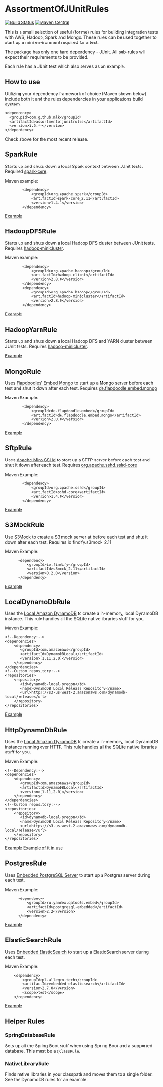 # AssortmentOfJUnitRules

[![Build Status](https://travis-ci.org/mlk/AssortmentOfJUnitRules.svg)](https://travis-ci.org/mlk/AssortmentOfJUnitRules)
[![Maven Central](https://maven-badges.herokuapp.com/maven-central/com.github.mlk/assortmentofjunitrules/badge.svg)](https://search.maven.org/#search%7Cgav%7C1%7Cg%3A%22com.github.mlk%22%20AND%20a%3A%22assortmentofjunitrules%22)

This is a small selection of useful (for me) rules for building integration tests with AWS, Hadoop, Spark and Mongo.
These rules can be used together to start up a mini environment required for a test.  

The package has only one hard dependency - JUnit. All sub-rules will expect their requirements to be provided.

Each rule has a JUnit test which also serves as an example. 

## How to use

Utilizing your dependency framework of choice (Maven shown below) include both it and the rules dependencies
in your applications build system.

```
<dependency>
  <groupId>com.github.mlk</groupId>
  <artifactId>assortmentofjunitrules</artifactId>
  <version>1.5.**</version>
</dependency>
```
Check above for the most recent release.

## SparkRule

Starts up and shuts down a local Spark context between JUnit tests. Required [spark-core](http://mvnrepository.com/artifact/org.apache.spark).

Maven example:
```
        <dependency>
            <groupId>org.apache.spark</groupId>
            <artifactId>spark-core_2.11</artifactId>
            <version>1.4.1</version>
        </dependency>
```

[Example](https://github.com/mlk/AssortmentOfJUnitRules/blob/master/src/test/java/com/github/mlk/junit/rules/TestSparkRule.java)

## HadoopDFSRule 

Starts up and shuts down a local Hadoop DFS cluster between JUnit tests. Requires [hadoop-minicluster](http://mvnrepository.com/artifact/org.apache.hadoop/hadoop-minicluster).

Maven example:
```
        <dependency>
            <groupId>org.apache.hadoop</groupId>
            <artifactId>hadoop-client</artifactId>
            <version>2.8.0</version>
        </dependency>
        <dependency>
            <groupId>org.apache.hadoop</groupId>
            <artifactId>hadoop-minicluster</artifactId>
            <version>2.8.0</version>
        </dependency>
```

[Example](https://github.com/mlk/AssortmentOfJUnitRules/blob/master/src/test/java/com/github/mlk/junit/rules/TestHadoopRule.java)


## HadoopYarnRule 

Starts up and shuts down a local Hadoop DFS and YARN cluster between JUnit tests. Requires [hadoop-minicluster](http://mvnrepository.com/artifact/org.apache.hadoop/hadoop-minicluster).

[Example](https://github.com/mlk/AssortmentOfJUnitRules/blob/master/src/test/java/com/github/mlk/junit/rules/TestHadoopYarnRule.java)

## MongoRule

Uses [Flapdoodles' Embed Mongo](https://github.com/flapdoodle-oss/de.flapdoodle.embed.mongo) to start up a Mongo
server before each test and shut it down after each test. Requires [de.flapdoodle.embed.mongo](http://mvnrepository.com/artifact/de.flapdoodle.embed/de.flapdoodle.embed.mongo)

Maven Example:
```
        <dependency>
            <groupId>de.flapdoodle.embed</groupId>
            <artifactId>de.flapdoodle.embed.mongo</artifactId>
            <version>2.0.0</version>
        </dependency>
```

[Example](https://github.com/mlk/AssortmentOfJUnitRules/blob/master/src/test/java/com/github/mlk/junit/rules/TestMongoRule.java)

## SftpRule

Uses [Apache Mina SSHd](https://mina.apache.org/sshd-project/) to start up a SFTP
server before each test and shut it down after each test. Requires [org.apache.sshd.sshd-core](https://mvnrepository.com/artifact/org.apache.sshd/sshd-core)

Maven Example:
```
        <dependency>
            <groupId>org.apache.sshd</groupId>
            <artifactId>sshd-core</artifactId>
            <version>1.4.0</version>
        </dependency>
```

[Example](https://github.com/mlk/AssortmentOfJUnitRules/blob/master/src/test/java/com/github/mlk/junit/rules/TestSftpRule.java)

## S3MockRule

Use [S3Mock](https://github.com/findify/s3mock) to create a S3 mock server at before each test and shut it down after each test. Requires [io.findify.s3mock_2.11](https://mvnrepository.com/artifact/io.findify/s3mock_2.11)

Maven Example:
```
      <dependency>
          <groupId>io.findify</groupId>
          <artifactId>s3mock_2.11</artifactId>
          <version>0.2.0</version>
      </dependency>
```

[Example](https://github.com/mlk/AssortmentOfJUnitRules/blob/master/src/test/java/com/github/mlk/junit/rules/S3MockRuleTest.java)

## LocalDynamoDbRule

Uses the [Local Amazon DynamoDB](http://docs.aws.amazon.com/amazondynamodb/latest/developerguide/DynamoDBLocal.html) to create a in-memory, local DynamoDB instance.
This rule handles all the SQLite native libraries stuff for you.

Maven Example:
```
<!--Dependency:-->
<dependencies>
    <dependency>
       <groupId>com.amazonaws</groupId>
       <artifactId>DynamoDBLocal</artifactId>
       <version>[1.11,2.0)</version>
    </dependency>
</dependencies>
<!--Custom repository:-->
<repositories>
    <repository>
       <id>dynamodb-local-oregon</id>
       <name>DynamoDB Local Release Repository</name>
       <url>https://s3-us-west-2.amazonaws.com/dynamodb-local/release</url>
    </repository>
</repositories>
```

[Example](https://github.com/mlk/AssortmentOfJUnitRules/blob/master/src/test/java/com/github/mlk/junit/rules/LocalDynamoDbRuleTest.java)

## HttpDynamoDbRule

Uses the [Local Amazon DynamoDB](http://docs.aws.amazon.com/amazondynamodb/latest/developerguide/DynamoDBLocal.html) to create a in-memory, local DynamoDB instance running over HTTP.
This rule handles all the SQLite native libraries stuff for you.

Maven Example:
```
<!--Dependency:-->
<dependencies>
    <dependency>
       <groupId>com.amazonaws</groupId>
       <artifactId>DynamoDBLocal</artifactId>
       <version>[1.11,2.0)</version>
    </dependency>
</dependencies>
<!--Custom repository:-->
<repositories>
    <repository>
       <id>dynamodb-local-oregon</id>
       <name>DynamoDB Local Release Repository</name>
       <url>https://s3-us-west-2.amazonaws.com/dynamodb-local/release</url>
    </repository>
</repositories>
```

[Example](https://github.com/mlk/AssortmentOfJUnitRules/blob/master/src/test/java/com/github/mlk/junit/rules/HttpDynamoDbRuleTest.java)
[Example of it in use](https://github.com/mlk/simples-migrations-dynamodb/tree/master/src/test/java/com/github/mlk/simples/migrations/dynamodb/example)

## PostgresRule

Uses [Embedded PostgreSQL Server](https://github.com/yandex-qatools/postgresql-embedded) to start up a Postgres server during each test.

Maven Example:
```
      <dependency>
          <groupId>ru.yandex.qatools.embed</groupId>
          <artifactId>postgresql-embedded</artifactId>
          <version>2.2</version>
      </dependency>
```

[Example](https://github.com/mlk/AssortmentOfJUnitRules/blob/master/src/test/java/com/github/mlk/junit/rules/PostgresRuleTest.java)


## ElasticSearchRule

Uses [Embedded ElasticSearch](https://github.com/allegro/embedded-elasticsearch) to start up a ElasticSearch server during each test.

Maven Example:
```
    <dependency>
        <groupId>pl.allegro.tech</groupId>
        <artifactId>embedded-elasticsearch</artifactId>
        <version>2.7.0</version>
        <scope>test</scope>
    </dependency>
```

[Example](https://github.com/mlk/AssortmentOfJUnitRules/blob/master/src/test/java/com/github/mlk/junit/rules/TestElasticSearcjRule.java)



## Helper Rules

### SpringDatabaseRule

Sets up all the Spring Boot stuff when using Spring Boot and a supported database.
This must be a `@ClassRule`.

### NativeLibraryRule

Finds native libraries in your classpath and moves them to a single folder. See the DynamoDB rules for an example.
